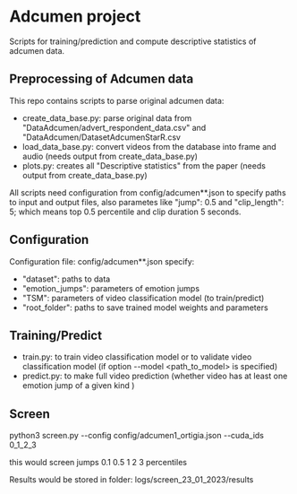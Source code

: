 # Adcumen project
Scripts for training/prediction and compute descriptive statistics of adcumen data.

## Preprocessing of Adcumen data 
This repo contains scripts to parse original adcumen data:

- create_data_base.py: parse original data from "DataAdcumen/advert_respondent_data.csv" and "DataAdcumen/DatasetAdcumenStarR.csv 
- load_data_base.py:  convert videos from the database into frame and audio  (needs output from create_data_base.py) 
- plots.py: creates all "Descriptive statistics" from the paper (needs output from create_data_base.py) 

All scripts need configuration from config/adcumen**.json to specify paths to input and output files, also parametes like "jump": 0.5 and "clip_length": 5; which means top 0.5 percentile and clip duration 5 seconds.

## Configuration    
Configuration file: config/adcumen**.json specify:

- "dataset": paths to data
- "emotion_jumps": parameters of emotion jumps
- "TSM": parameters of video classification model (to train/predict)
- "root_folder": paths to save trained model weights and parameters


## Training/Predict

- train.py: to train video classification model or to validate video classification model (if option --model <path_to_model> is specified)
- predict.py: to make full video prediction (whether video has at least one emotion jump of a given kind )


## Screen

python3 screen.py --config config/adcumen1_ortigia.json --cuda_ids 0_1_2_3

this would screen jumps 0.1 0.5 1 2 3 percentiles

Results would be stored in folder:  logs/screen_23_01_2023/results


